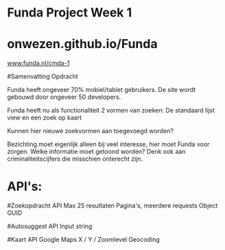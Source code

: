 # Funda Project Week 1
# onwezen.github.io/Funda
www.funda.nl/cmda-1

#Samenvatting Opdracht

Funda heeft ongeveer 70% mobiel/tablet gebruikers.
De site wordt gebouwd door ongeveer 50 developers.

Funda heeft nu als functionaliteit 2 vormen van zoeken:
De standaard lijst view en een zoek op kaart

Kunnen hier nieuwe zoekvormen aan toegevoegd worden?

Bezichting moet eigenlijk alleen bij veel interesse, hier moet Funda voor zorgen.
Welke informatie moet getoond worden? Denk ook aan criminaliteitscijfers die misschien onterecht zijn.


# API's:

#Zoekopdracht API
Max 25 resultaten
Pagina's, meerdere requests
Object GUID

#Autosuggest API
Input string

#Kaart API
Google Maps
X / Y / Zoomlevel
Geocoding

